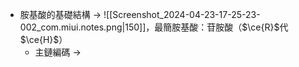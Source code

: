 -  胺基酸的基礎結構
	→ ![[Screenshot_2024-04-23-17-25-23-002_com.miui.notes.png|150]]，最簡胺基酸：苷胺酸（$\ce{R}$代$\ce{H}$）
	- 主鏈編碼
		→ 